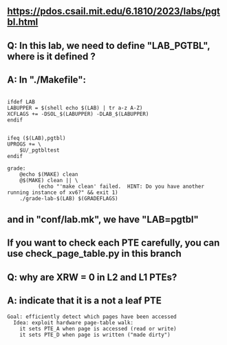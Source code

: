 ## https://pdos.csail.mit.edu/6.1810/2023/labs/pgtbl.html
## Q: In this lab, we need to define "LAB_PGTBL", where is it defined ?
## A: In "./Makefile":
```make

ifdef LAB
LABUPPER = $(shell echo $(LAB) | tr a-z A-Z)
XCFLAGS += -DSOL_$(LABUPPER) -DLAB_$(LABUPPER)
endif


ifeq ($(LAB),pgtbl)
UPROGS += \
	$U/_pgtbltest
endif

grade:
	@echo $(MAKE) clean
	@$(MAKE) clean || \
          (echo "'make clean' failed.  HINT: Do you have another running instance of xv6?" && exit 1)
	./grade-lab-$(LAB) $(GRADEFLAGS)

```
## and in "conf/lab.mk", we have "LAB=pgtbl"

## If you want to check each PTE carefully, you can use check_page_table.py in this branch

## Q: why are XRW = 0 in L2 and L1 PTEs?
## A: indicate that it is a not a leaf PTE

```
Goal: efficiently detect which pages have been accessed
  Idea: exploit hardware page-table walk:
    it sets PTE_A when page is accessed (read or write)
    it sets PTE_D when page is written ("made dirty")
```